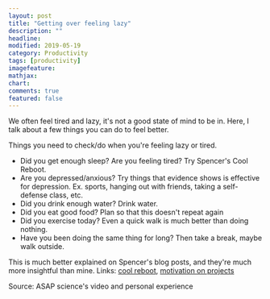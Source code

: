 ```yaml
---
layout: post
title: "Getting over feeling lazy"
description: ""
headline: 
modified: 2019-05-19
category: Productivity
tags: [productivity]
imagefeature: 
mathjax: 
chart: 
comments: true
featured: false
---
```


We often feel tired and lazy, it's not a good state of mind to be in. Here, I talk about a few things you can do to feel better.

Things you need to check/do when you're feeling lazy or tired.
* Did you get enough sleep? Are you feeling tired? Try Spencer's Cool Reboot.
* Are you depressed/anxious? Try things that evidence shows is effective for depression. Ex. sports, hanging out with friends, taking a self-defense class, etc.
* Did you drink enough water? Drink water.
* Did you eat good food? Plan so that this doesn't repeat again
* Did you exercise today? Even a quick walk is much better than doing nothing.
* Have you been doing the same thing for long? Then take a break, maybe walk outside.

This is much better explained on Spencer's blog posts, and they're much more insightful than mine. Links: [cool reboot](https://www.facebook.com/spencer.greenberg/posts/10103545206479592), [motivation on projects](https://www.facebook.com/spencer.greenberg/posts/10103723349928692)

Source: ASAP science's video and personal experience